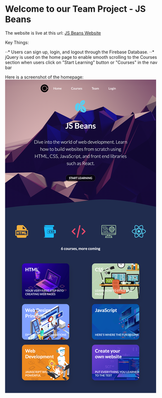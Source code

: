 # Welcome to our Team Project - JS Beans

The website is live at this url: [JS Beans Website](https://kind-mcclintock-02b66c.netlify.com/)

Key Things:

⋅⋅* Users can sign up, login, and logout through the Firebase Database. 
⋅⋅* jQuery is used on the home page to enable smooth scrolling to the Courses section when users click on "Start Learning" button or "Courses" in the nav bar 



Here is a screenshot of the homepage: 
![alt text](https://github.com/colinnguyen95/JS-Beans/blob/master/images/js-beans-screenshot.png "Logo Title Text 1")
